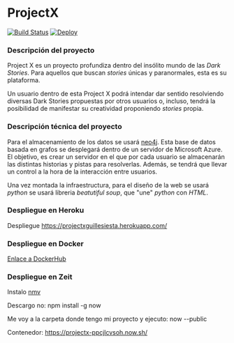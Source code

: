 # ProjectX

[![Build Status](https://travis-ci.org/guillesiesta/ProjectX.svg?branch=master)](https://travis-ci.org/guillesiesta/ProjectX)
[![Deploy](https://www.herokucdn.com/deploy/button.svg)](https://heroku.com/deploy?template=https://github.com/guillesiesta/ProjectX)

### Descripción del proyecto

Project X es un proyecto profundiza dentro del insólito mundo de las *Dark Stories*. Para aquellos que buscan *stories* únicas y paranormales, esta es su plataforma.

Un usuario dentro de esta Project X podrá intendar dar sentido resolviendo diversas Dark Stories propuestas por otros usuarios o, incluso, tendrá la posibilidad de manifestar su creatividad proponiendo *stories* propia.

### Descripción técnica del proyecto

Para el almacenamiento de los datos se usará [neo4j](https://neo4j.com/). Esta base de datos basada en grafos se desplegará dentro de un servidor de Microsoft Azure. El objetivo, es crear un servidor en el que por cada usuario se almacenarán las distintas historias y pistas para resolverlas. Además, se tendrá que llevar un control a la hora de la interacción entre usuarios.

Una vez montada la infraestructura, para el diseño de la web se usará *python* se usará libreria *beatutiful soup*, que "une" *python* con *HTML*.

### Despliegue en Heroku

Despliegue https://projectxguillesiesta.herokuapp.com/

### Despliegue en Docker

[Enlace a DockerHub](https://hub.docker.com/r/guillesiesta/projectx/)

### Despliegue en Zeit

Instalo [nmv](https://www.liquidweb.com/kb/how-to-install-nvm-node-version-manager-for-node-js-on-ubuntu-12-04-lts/)

Descargo no: npm install -g now

Me voy a la carpeta donde tengo mi proyecto y ejecuto: now --public

Contenedor: https://projectx-ppcjlcvsoh.now.sh/
